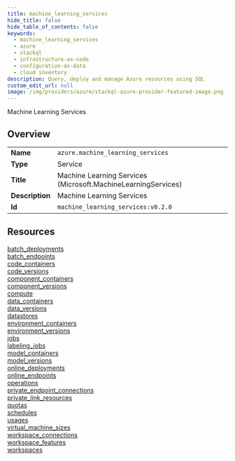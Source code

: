 ```yaml
---
title: machine_learning_services
hide_title: false
hide_table_of_contents: false
keywords:
  - machine_learning_services
  - azure
  - stackql
  - infrastructure-as-code
  - configuration-as-data
  - cloud inventory
description: Query, deploy and manage Azure resources using SQL
custom_edit_url: null
image: /img/providers/azure/stackql-azure-provider-featured-image.png
---
```

Machine Learning Services  
    

## Overview
<table><tbody>
<tr><td><b>Name</b></td><td><code>azure.machine_learning_services</code></td></tr>
<tr><td><b>Type</b></td><td>Service</td></tr>
<tr><td><b>Title</b></td><td>Machine Learning Services (Microsoft.MachineLearningServices)</td></tr>
<tr><td><b>Description</b></td><td>Machine Learning Services</td></tr>
<tr><td><b>Id</b></td><td><code>machine_learning_services:v0.2.0</code></td></tr>
</tbody></table>

## Resources
<div class="row">
<div class="providerDocColumn">
<a href="/providers/azure/machine_learning_services/batch_deployments/">batch_deployments</a><br />
<a href="/providers/azure/machine_learning_services/batch_endpoints/">batch_endpoints</a><br />
<a href="/providers/azure/machine_learning_services/code_containers/">code_containers</a><br />
<a href="/providers/azure/machine_learning_services/code_versions/">code_versions</a><br />
<a href="/providers/azure/machine_learning_services/component_containers/">component_containers</a><br />
<a href="/providers/azure/machine_learning_services/component_versions/">component_versions</a><br />
<a href="/providers/azure/machine_learning_services/compute/">compute</a><br />
<a href="/providers/azure/machine_learning_services/data_containers/">data_containers</a><br />
<a href="/providers/azure/machine_learning_services/data_versions/">data_versions</a><br />
<a href="/providers/azure/machine_learning_services/datastores/">datastores</a><br />
<a href="/providers/azure/machine_learning_services/environment_containers/">environment_containers</a><br />
<a href="/providers/azure/machine_learning_services/environment_versions/">environment_versions</a><br />
<a href="/providers/azure/machine_learning_services/jobs/">jobs</a><br />
<a href="/providers/azure/machine_learning_services/labeling_jobs/">labeling_jobs</a><br />
</div>
<div class="providerDocColumn">
<a href="/providers/azure/machine_learning_services/model_containers/">model_containers</a><br />
<a href="/providers/azure/machine_learning_services/model_versions/">model_versions</a><br />
<a href="/providers/azure/machine_learning_services/online_deployments/">online_deployments</a><br />
<a href="/providers/azure/machine_learning_services/online_endpoints/">online_endpoints</a><br />
<a href="/providers/azure/machine_learning_services/operations/">operations</a><br />
<a href="/providers/azure/machine_learning_services/private_endpoint_connections/">private_endpoint_connections</a><br />
<a href="/providers/azure/machine_learning_services/private_link_resources/">private_link_resources</a><br />
<a href="/providers/azure/machine_learning_services/quotas/">quotas</a><br />
<a href="/providers/azure/machine_learning_services/schedules/">schedules</a><br />
<a href="/providers/azure/machine_learning_services/usages/">usages</a><br />
<a href="/providers/azure/machine_learning_services/virtual_machine_sizes/">virtual_machine_sizes</a><br />
<a href="/providers/azure/machine_learning_services/workspace_connections/">workspace_connections</a><br />
<a href="/providers/azure/machine_learning_services/workspace_features/">workspace_features</a><br />
<a href="/providers/azure/machine_learning_services/workspaces/">workspaces</a><br />
</div>
</div>
